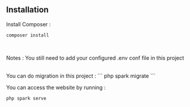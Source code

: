 <h2>Installation</h2>

Install Composer : 
```
composer install
```
<br>

Notes : You still need to add your configured .env conf file in this project

<br>
You can do migration in this project :
```
php spark migrate
```
<br>

You can access the website by running : 
```
php spark serve
```
